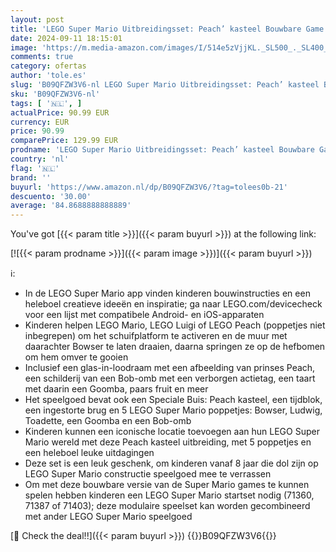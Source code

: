 ```yaml
---
layout: post
title: 'LEGO Super Mario Uitbreidingsset: Peach’ kasteel Bouwbare Game Speelgoed met Bowser  Ludwig  Toadette  Goomba en Bob-omb Personages Poppetjes  Cadeau voor Gamers  Jongens  Meisjes en Fans 71408'
date: 2024-09-11 18:15:01
image: 'https://m.media-amazon.com/images/I/514e5zVjjKL._SL500_._SL400_.jpg'
comments: true
category: ofertas
author: 'tole.es'
slug: 'B09QFZW3V6-nl LEGO Super Mario Uitbreidingsset: Peach’ kasteel Bouwbare...'
sku: 'B09QFZW3V6-nl'
tags: [ '🇳🇱', ]
actualPrice: 90.99 EUR
currency: EUR
price: 90.99
comparePrice: 129.99 EUR
prodname: 'LEGO Super Mario Uitbreidingsset: Peach’ kasteel Bouwbare Game Speelgoed met Bowser  Ludwig  Toadette  Goomba en Bob-omb Personages Poppetjes  Cadeau voor Gamers  Jongens  Meisjes en Fans 71408'
country: 'nl'
flag: '🇳🇱'
brand: ''
buyurl: 'https://www.amazon.nl/dp/B09QFZW3V6/?tag=tolees0b-21'
descuento: '30.00'
average: '84.8688888888889'
---
```


You've got [{{< param title >}}]({{< param buyurl >}}) at the following link:

[![{{< param prodname >}}]({{< param image >}})]({{< param buyurl >}})

ℹ️:

- In de LEGO Super Mario app vinden kinderen bouwinstructies en een heleboel creatieve ideeën en inspiratie; ga naar LEGO.com/devicecheck voor een lijst met compatibele Android- en iOS-apparaten
- Kinderen helpen LEGO Mario, LEGO Luigi of LEGO Peach (poppetjes niet inbegrepen) om het schuifplatform te activeren en de muur met daarachter Bowser te laten draaien, daarna springen ze op de hefbomen om hem omver te gooien
- Inclusief een glas-in-loodraam met een afbeelding van prinses Peach, een schilderij van een Bob-omb met een verborgen actietag, een taart met daarin een Goomba, paars fruit en meer
- Het speelgoed bevat ook een Speciale Buis: Peach kasteel, een tijdblok, een ingestorte brug en 5 LEGO Super Mario poppetjes: Bowser, Ludwig, Toadette, een Goomba en een Bob-omb
- Kinderen kunnen een iconische locatie toevoegen aan hun LEGO Super Mario wereld met deze Peach kasteel uitbreiding, met 5 poppetjes en een heleboel leuke uitdagingen
- Deze set is een leuk geschenk, om kinderen vanaf 8 jaar die dol zijn op LEGO Super Mario constructie speelgoed mee te verrassen
- Om met deze bouwbare versie van de Super Mario games te kunnen spelen hebben kinderen een LEGO Super Mario startset nodig (71360, 71387 of 71403); deze modulaire speelset kan worden gecombineerd met ander LEGO Super Mario speelgoed

[🛒 Check the deal!!]({{< param buyurl >}})
{{<world>}}B09QFZW3V6{{</world>}}
